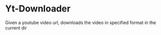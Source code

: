 # Yt-Downloader
Given a youtube video url, downloads the video in specified format in the current dir
